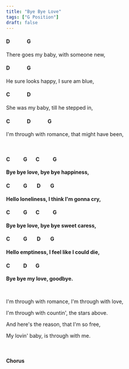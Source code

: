 ```yaml
---
title: "Bye Bye Love"
tags: ["G Position"]
draft: false
---
```


#### D &nbsp;&nbsp;&nbsp;&nbsp;&nbsp;&nbsp;&nbsp;&nbsp;&nbsp;&nbsp;&nbsp;&nbsp; G
There goes my baby, with someone new,
#### D &nbsp;&nbsp;&nbsp;&nbsp;&nbsp;&nbsp;&nbsp;&nbsp;&nbsp;&nbsp;&nbsp;&nbsp; G
He sure looks happy, I sure am blue,
#### C &nbsp;&nbsp;&nbsp;&nbsp;&nbsp;&nbsp;&nbsp;&nbsp;&nbsp;&nbsp;&nbsp;&nbsp; D
She was my baby, till he stepped in,
#### C &nbsp;&nbsp;&nbsp;&nbsp;&nbsp;&nbsp;&nbsp;&nbsp;&nbsp;&nbsp;&nbsp;&nbsp; D &nbsp;&nbsp;&nbsp;&nbsp;&nbsp;&nbsp;&nbsp;&nbsp;&nbsp;&nbsp;&nbsp;&nbsp; G
I'm through with romance, that might have been,

<br>

#### C &nbsp;&nbsp;&nbsp;&nbsp;&nbsp;&nbsp;&nbsp;&nbsp;&nbsp; G &nbsp;&nbsp;&nbsp;&nbsp;&nbsp; C &nbsp;&nbsp;&nbsp;&nbsp;&nbsp;&nbsp;&nbsp;&nbsp;&nbsp; G
**Bye bye love, bye bye happiness,**
#### C &nbsp;&nbsp;&nbsp;&nbsp;&nbsp;&nbsp;&nbsp;&nbsp;&nbsp; G &nbsp;&nbsp;&nbsp;&nbsp;&nbsp;&nbsp; D &nbsp;&nbsp;&nbsp;&nbsp;&nbsp;&nbsp; G
**Hello loneliness, I think I'm gonna cry,**
#### C &nbsp;&nbsp;&nbsp;&nbsp;&nbsp;&nbsp;&nbsp;&nbsp;&nbsp; G &nbsp;&nbsp;&nbsp;&nbsp;&nbsp; C &nbsp;&nbsp;&nbsp;&nbsp;&nbsp;&nbsp;&nbsp;&nbsp;&nbsp; G
**Bye bye love, bye bye sweet caress,**
#### C &nbsp;&nbsp;&nbsp;&nbsp;&nbsp;&nbsp;&nbsp;&nbsp;&nbsp; G &nbsp;&nbsp;&nbsp;&nbsp;&nbsp;&nbsp; D &nbsp;&nbsp;&nbsp;&nbsp;&nbsp;&nbsp; G
**Hello emptiness, I feel like I could die,**
#### C &nbsp;&nbsp;&nbsp;&nbsp;&nbsp;&nbsp;&nbsp;&nbsp;&nbsp; D &nbsp;&nbsp;&nbsp;&nbsp;&nbsp; G</pre>
**Bye bye my love, goodbye.**

<br>

I'm through with romance, I'm through with love,

I'm through with countin', the stars above.

And here's the reason, that I'm so free,

My lovin' baby, is through with me.

<br>

#### Chorus